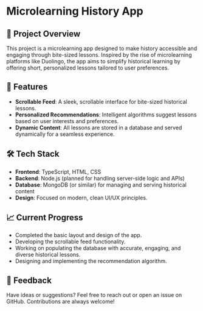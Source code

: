 # Microlearning History App

## 🌟 Project Overview
This project is a microlearning app designed to make history accessible and engaging through bite-sized lessons. Inspired by the rise of microlearning platforms like Duolingo, the app aims to simplify historical learning by offering short, personalized lessons tailored to user preferences.

## 🚀 Features
- **Scrollable Feed**: A sleek, scrollable interface for bite-sized historical lessons.
- **Personalized Recommendations**: Intelligent algorithms suggest lessons based on user interests and preferences.
- **Dynamic Content**: All lessons are stored in a database and served dynamically for a seamless experience.

## 🛠️ Tech Stack
- **Frontend**: TypeScript, HTML, CSS
- **Backend**: Node.js (planned for handling server-side logic and APIs)
- **Database**: MongoDB (or similar) for managing and serving historical content
- **Design**: Focused on modern, clean UI/UX principles.

## 📈 Current Progress
- Completed the basic layout and design of the app.
- Developing the scrollable feed functionality.
- Working on populating the database with accurate, engaging, and diverse historical lessons.
- Designing and implementing the recommendation algorithm.

## 📝 Feedback
Have ideas or suggestions? Feel free to reach out or open an issue on GitHub. Contributions are always welcome!

